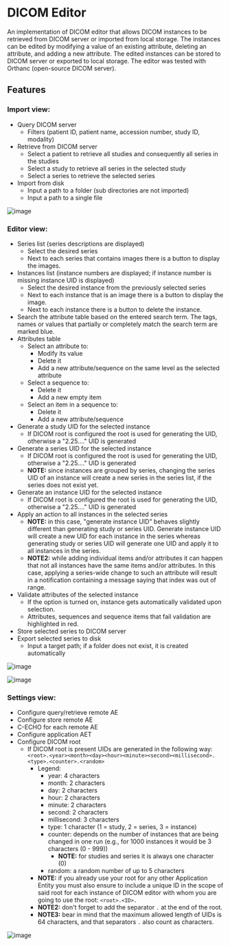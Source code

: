 # DICOM Editor

An implementation of DICOM editor that allows DICOM instances to be retrieved from DICOM server or imported from local storage. The instances can be edited by modifying a value of an existing attribute, deleting an attribute, and adding a new attribute. The edited instances can be stored to DICOM server or exported to local storage.
The editor was tested with Orthanc (open-source DICOM server).

## Features
### Import view:
- Query DICOM server
	- Filters (patient ID, patient name, accession number, study ID, modality)
- Retrieve from DICOM server
	- Select a patient to retrieve all studies and consequently all series in the studies
	- Select a study to retrieve all series in the selected study
	- Select a series to retrieve the selected series
- Import from disk
	- Input a path to a folder (sub directories are not imported)
	- Input a path to a single file
    
![image](https://user-images.githubusercontent.com/48628230/202871976-f1dfa877-1a83-47f0-b293-aa63f9bc34e2.png)


### Editor view:
- Series list (series descriptions are displayed)
	- Select the desired series
	- Next to each series that contains images there is a button to display the images.
- Instances list (instance numbers are displayed; if instance number is missing instance UID is displayed)
	- Select the desired instance from the previously selected series
	- Next to each instance that is an image there is a button to display the image.
	- Next to each instance there is a button to delete the instance.
- Search the attribute table based on the entered search term. The tags, names or values that partially or completely match the search term are marked blue.
- Attributes table
	- Select an attribute to:
		- Modify its value
		- Delete it
		- Add a new attribute/sequence on the same level as the selected attribute
	- Select a sequence to:
		- Delete it
		- Add a new empty item
	- Select an item in a sequence to:
		- Delete it
		- Add a new attribute/sequence
- Generate a study UID for the selected instance
	- If DICOM root is configured the root is used for generating the UID, otherwise a "2.25...." UID is generated
- Generate a series UID for the selected instance
	- If DICOM root is configured the root is used for generating the UID, otherwise a "2.25...." UID is generated
	- **NOTE:** since instances are grouped by series, changing the series UID of an instance will create a new series in the series list, if the series does not exist yet.
- Generate an instance UID for the selected instance
	- If DICOM root is configured the root is used for generating the UID, otherwise a "2.25...." UID is generated
- Apply an action to all instances in the selected series
	- **NOTE:** in this case, "generate instance UID" behaves slightly different than generating study or series UID. Generate instance UID will create a new UID for each instance in the series whereas generating study or series UID will generate one UID and apply it to all instances in the series.
	- **NOTE2:** while adding individual items and/or attributes it can happen that not all instances have the same items and/or attributes. In this case, applying a series-wide change to such an attribute will result in a notification containing a message saying that index was out of range.
- Validate attributes of the selected instance
	- If the option is turned on, instance gets automatically validated upon selection.
	- Attributes, sequences and sequence items that fail validation are highlighted in red.
- Store selected series to DICOM server
- Export selected series to disk
	- Input a target path; if a folder does not exist, it is created automatically
  
![image](https://github.com/agerecnik/dicom-editor/assets/48628230/a3c1850f-f17a-40d1-8d58-a65ba99d7fd1)

![image](https://github.com/agerecnik/dicom-editor/assets/48628230/0b5c5d3d-b821-4155-b939-f44e3efd02b7)



### Settings view:
- Configure query/retrieve remote AE
- Configure store remote AE
- C-ECHO for each remote AE
- Configure application AET
- Configure DICOM root
  - If DICOM root is present UIDs are generated in the following way:
  	`<root>.<year><month><day><hour><minute><second><millisecond>.<type>.<counter>.<random>`
    - Legend:
      - year: 4 characters
      - month: 2 characters
      - day: 2 characters
      - hour: 2 characters
      - minute: 2 characters
      - second: 2 characters
      - millisecond: 3 characters
      - type: 1 character (1 = study, 2 = series, 3 = instance)
      - counter: depends on the number of instances that are being changed in one run (e.g., for 1000 instances it would be 3 characters (0 - 999))
        - **NOTE:** for studies and series it is always one character (0)
      - random: a random number of up to 5 characters
    - **NOTE:** if you already use your root for any other Application Entity you must also ensure to include a unique ID in the scope of said root for each instance of DICOM editor with whom you are going to use the root: `<root>.<ID>.`
    - **NOTE2:** don't forget to add the separator `.` at the end of the root.
    - **NOTE3:** bear in mind that the maximum allowed length of UIDs is 64 characters, and that separators `.` also count as characters.

![image](https://user-images.githubusercontent.com/48628230/202870504-f946311a-f5ad-434d-97b1-e198e078eb7f.png)
